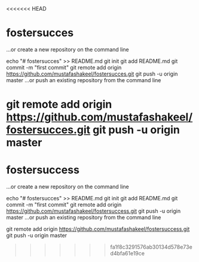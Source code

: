 <<<<<<< HEAD
# fostersucces


…or create a new repository on the command line

echo "# fostersucces" >> README.md
git init
git add README.md
git commit -m "first commit"
git remote add origin https://github.com/mustafashakeel/fostersucces.git
git push -u origin master
…or push an existing repository from the command line

git remote add origin https://github.com/mustafashakeel/fostersucces.git
git push -u origin master
=======
# fostersuccess

…or create a new repository on the command line

echo "# fostersucces" >> README.md git init git add README.md git commit -m "first commit" git remote add origin https://github.com/mustafashakeel/fostersuccess.git git push -u origin master …or push an existing repository from the command line

git remote add origin https://github.com/mustafashakeel/fostersuccess.git git push -u origin master
>>>>>>> fa1f8c3291576ab30134d578e73ed4bfa61e19ce
